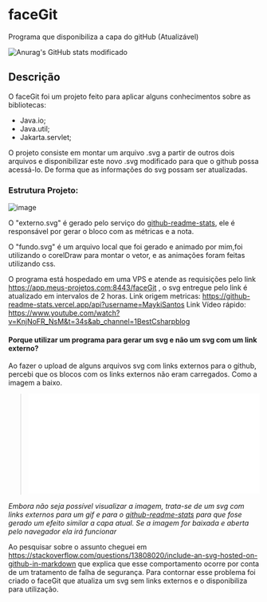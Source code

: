 # faceGit
Programa que disponibiliza a capa do gitHub (Atualizável)

![Anurag's GitHub stats modificado](http://app.meus-projetos.com:8080/faceGit/)

## Descrição
O faceGit foi um projeto feito para aplicar alguns conhecimentos sobre as bibliotecas:
* Java.io;
* Java.util;
* Jakarta.servlet;

O projeto consiste em montar um arquivo .svg a partir de outros dois arquivos e disponibilizar este novo .svg modificado para que o github possa acessá-lo. De forma que as informações do svg possam ser atualizadas.


### Estrutura Projeto:
![image](https://user-images.githubusercontent.com/58126683/123556554-3459cf80-d762-11eb-93cc-7599faa24db7.png)

O "externo.svg" é gerado pelo serviço do [github-readme-stats](https://github.com/anuraghazra/github-readme-stats), ele é responsável por gerar o bloco com as métricas e a nota.

O "fundo.svg" é um arquivo local que foi gerado e animado por mim,foi utilizando o corelDraw para montar o vetor, e as animações foram feitas utilizando css.

O programa está hospedado em uma VPS e atende as requisições pelo link https://app.meus-projetos.com:8443/faceGit , o svg entregue pelo link é atualizado em intervalos de 2 horas.
Link origem metricas:
https://github-readme-stats.vercel.app/api?username=MaykiSantos
Link Vídeo rápido:
https://www.youtube.com/watch?v=KnjNoFR_NsM&t=34s&ab_channel=1BestCsharpblog




#### Porque utilizar um programa para gerar um svg e não um svg com um link externo?
Ao fazer o upload de alguns arquivos svg com links externos para o github, percebi que os blocos com os links externos não eram carregados. Como a imagem a baixo.

> ![Anurag's GitHub stats modificado](https://raw.githubusercontent.com/MaykiSantos/MaykiSantos/df90a46ff95cb2c537963b5feadee252b4b4d4d5/img/arquivo-com-links-externos.svg)

*Embora não seja possível visualizar a imagem, trata-se de um svg com links externos para um gif e para o [github-readme-stats](https://github.com/anuraghazra/github-readme-stats) para que fose gerado um efeito similar a capa atual. Se a imagem for baixada e aberta pelo navegador ela irá funcionar*

Ao pesquisar sobre o assunto cheguei em https://stackoverflow.com/questions/13808020/include-an-svg-hosted-on-github-in-markdown que explica que esse comportamento ocorre por conta de um tratamento de falha de segurança. Para contornar esse problema foi criado o faceGit que atualiza um svg sem links externos e o disponibiliza para utilização.
